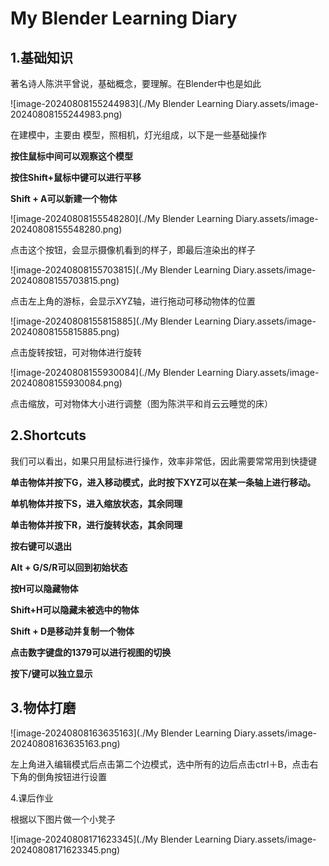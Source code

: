 # My Blender Learning Diary

## 1.基础知识

著名诗人陈洪平曾说，基础概念，要理解。在Blender中也是如此

![image-20240808155244983](./My Blender Learning Diary.assets/image-20240808155244983.png)

在建模中，主要由 模型，照相机，灯光组成，以下是一些基础操作

**按住鼠标中间可以观察这个模型**

**按住Shift+鼠标中键可以进行平移**

**Shift + A可以新建一个物体**

![image-20240808155548280](./My Blender Learning Diary.assets/image-20240808155548280.png)

点击这个按钮，会显示摄像机看到的样子，即最后渲染出的样子



![image-20240808155703815](./My Blender Learning Diary.assets/image-20240808155703815.png)

点击左上角的游标，会显示XYZ轴，进行拖动可移动物体的位置



![image-20240808155815885](./My Blender Learning Diary.assets/image-20240808155815885.png)

点击旋转按钮，可对物体进行旋转



![image-20240808155930084](./My Blender Learning Diary.assets/image-20240808155930084.png)

点击缩放，可对物体大小进行调整（图为陈洪平和肖云云睡觉的床）



## 2.Shortcuts

我们可以看出，如果只用鼠标进行操作，效率非常低，因此需要常常用到快捷键

**单击物体并按下G，进入移动模式，此时按下XYZ可以在某一条轴上进行移动。**

**单机物体并按下S，进入缩放状态，其余同理**

**单击物体并按下R，进行旋转状态，其余同理**

**按右键可以退出**

**Alt + G/S/R可以回到初始状态**

**按H可以隐藏物体**

**Shift+H可以隐藏未被选中的物体**

**Shift + D是移动并复制一个物体**

**点击数字键盘的1379可以进行视图的切换**

**按下/键可以独立显示**



## 3.物体打磨

![image-20240808163635163](./My Blender Learning Diary.assets/image-20240808163635163.png)

左上角进入编辑模式后点击第二个边模式，选中所有的边后点击ctrl＋B，点击右下角的倒角按钮进行设置



4.课后作业

根据以下图片做一个小凳子

![image-20240808171623345](./My Blender Learning Diary.assets/image-20240808171623345.png)